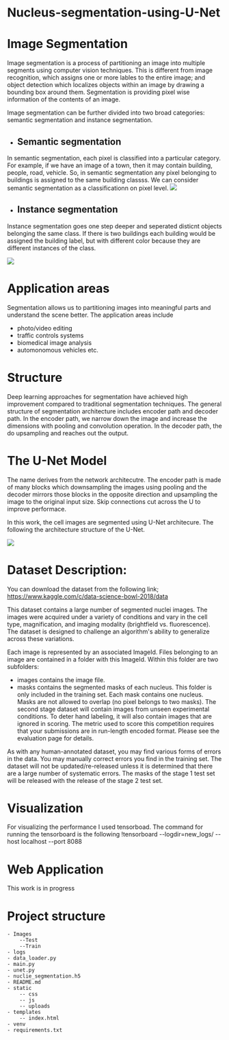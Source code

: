 # Nucleus-segmentation-using-U-Net

# Image Segmentation 
Image segmentation is a process of partitioning an image into multiple segments using computer vision techniques. This is different from image recognition, which assigns one or more lables to the entire image; and object detection which localizes  objects within an image by drawing a bounding box around them. Segmentation is providing pixel wise information of the contents of an image. 

Image segmentation can be further divided into two broad categories: semantic segmentation and instance segmentation. 
* ## Semantic segmentation
In semantic segmentation, each pixel is classified into a particular category. For example, if we have an image of a town, then it may contain building, people, road, vehicle. So, in semantic segmentation any pixel belonging to buildings is assigned to the same building classss. We can consider semantic segmentation as a classificationn on pixel level. 
<img src = "https://tariq-hasan.github.io/assets/images/semantic_segmentation.png">
* ## Instance segmentation 
Instance segmentation goes one step deeper and seperated disticnt objects belonging the same class. If there is two buildings each building would be assigned the building label, but with different color because they are different instances of the class. 

<img src = 'https://www.cogitotech.com/wp-content/uploads/2020/10/Instance-Segmentation-Deep-Learning.jpg.webp'>

# Application areas
Segmentation allows us to partitioning images into meaningful parts and understand the scene better. The application areas include  
* photo/video editing
* traffic controls systems
* biomedical image analysis
* automonomous vehicles etc. 

# Structure 
Deep learning approaches for segmentation have achieved high improvement compared to traditional segmentation techniques. The general structure of segmentation architecture includes encoder path and decoder path. In the encoder path, we narrow down the image and increase the dimensions with pooling and convolution operation. In the decoder path, the do upsampling and reaches out the output.  

# The U-Net Model 
The name derives from the network architecutre. The encoder path is made of many blocks which downsampling the images using pooling and the decoder mirrors those blocks in the opposite direction and upsampling the image to the original input size. Skip connections cut across the U to improve performace. 


In this work, the cell images are segmented using U-Net architecure. The following the architecture structure of the U-Net. 

<img src="https://lmb.informatik.uni-freiburg.de/people/ronneber/u-net/u-net-architecture.png">

# Dataset Description: 
You can download the dataset from the following link;
https://www.kaggle.com/c/data-science-bowl-2018/data 

This dataset contains a large number of segmented nuclei images. The images were acquired under a variety of conditions and vary in the cell type, magnification, and imaging modality (brightfield vs. fluorescence). The dataset is designed to challenge an algorithm's ability to generalize across these variations.

Each image is represented by an associated ImageId. Files belonging to an image are contained in a folder with this ImageId. Within this folder are two subfolders:

* images contains the image file.
* masks contains the segmented masks of each nucleus. This folder is only included in the training set. Each mask contains one nucleus. Masks are not allowed to overlap (no pixel belongs to two masks).
The second stage dataset will contain images from unseen experimental conditions. To deter hand labeling, it will also contain images that are ignored in scoring. The metric used to score this competition requires that your submissions are in run-length encoded format. Please see the evaluation page for details.

As with any human-annotated dataset, you may find various forms of errors in the data. You may manually correct errors you find in the training set. The dataset will not be updated/re-released unless it is determined that there are a large number of systematic errors. The masks of the stage 1 test set will be released with the release of the stage 2 test set.

# Visualization 
For visualizing the performance I used tensorboad. 
The command for running the tensorboard is the following 
!tensorboard --logdir=new_logs/ --host localhost --port 8088 

# Web Application 
This work is in progress 


# Project structure 
    - Images
        --Test 
        --Train 
    - logs 
    - data_loader.py 
    - main.py 
    - unet.py
    - nuclie_segmentation.h5
    - README.md 
    - static 
        -- css
        -- js 
        -- uploads 
    - templates
        -- index.html 
    - venv 
    - requirements.txt 


